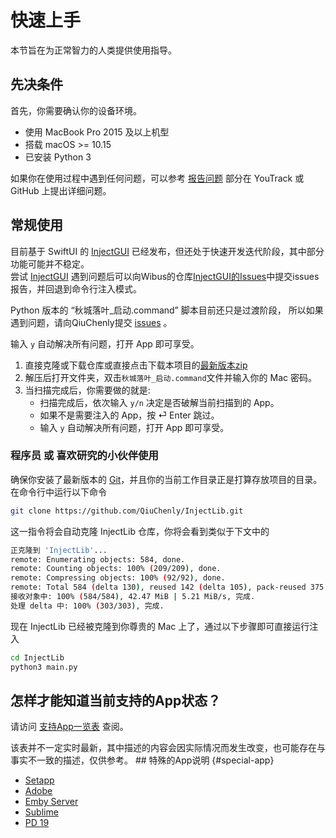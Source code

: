 # 快速上手

本节旨在为正常智力的人类提供使用指导。

## 先决条件

首先，你需要确认你的设备环境。

- 使用 MacBook Pro 2015 及以上机型
- 搭载 macOS >= 10.15
- 已安装 Python 3

[//]: # (此外，请确保你：)

[//]: # ()

[//]: # (CEFR 分数达到 B1（中级，雅思 4.0 - 5.0）或以上)

如果你在使用过程中遇到任何问题，可以参考 [报告问题](report-an-issue.md) 部分在 YouTrack 或 GitHub 上提出详细问题。

## 常规使用

<note>
目前基于 SwiftUI 的 <a href="https://github.com/wibus-wee/InjectGUI">InjectGUI</a> 已经发布，但还处于快速开发迭代阶段，其中部分功能可能并不稳定。<br/>
尝试 <a href="https://github.com/wibus-wee/InjectGUI">InjectGUI</a> 遇到问题后可以向Wibus的仓库<a href="https://github.com/wibus-wee/InjectGUI/issues">InjectGUI的Issues</a>中提交issues报告，并回退到命令行注入模式。

Python 版本的 “秋城落叶_启动.command” 脚本目前还只是过渡阶段， 所以如果遇到问题，请向QiuChenly提交 <a href="https://github.com/QiuChenly/InjectLib/issues">issues</a> 。
</note>

输入 `y` 自动解决所有问题，打开 App 即可享受。

1. 直接克隆或下载仓库或直接点击下载本项目的[最新版本zip](https://github.com/QiuChenly/InjectLib/archive/refs/heads/main.zip)
2. 解压后打开文件夹，双击`秋城落叶_启动.command`文件并输入你的 Mac 密码。
3. 当扫描完成后，你需要做的就是:
    - 扫描完成后，依次输入 `y/n` 决定是否破解当前扫描到的 App。
    - 如果不是需要注入的 App，按 <shortcut>⏎ Enter</shortcut> 跳过。
    - 输入 `y` 自动解决所有问题，打开 App 即可享受。

### 程序员 或 喜欢研究的小伙伴使用
确保你安装了最新版本的 [Git](https://git-scm.com/)，并且你的当前工作目录正是打算存放项目的目录。在命令行中运行以下命令
```Bash
git clone https://github.com/QiuChenly/InjectLib.git
```

这一指令将会自动克隆 InjectLib 仓库，你将会看到类似于下文中的
```Bash
正克隆到 'InjectLib'...
remote: Enumerating objects: 584, done.
remote: Counting objects: 100% (209/209), done.
remote: Compressing objects: 100% (92/92), done.
remote: Total 584 (delta 130), reused 142 (delta 105), pack-reused 375
接收对象中: 100% (584/584), 42.47 MiB | 5.21 MiB/s, 完成.
处理 delta 中: 100% (303/303), 完成.
```

现在 InjectLib 已经被克隆到你尊贵的 Mac 上了，通过以下步骤即可直接运行注入
```Bash
cd InjectLib
python3 main.py
```

## 怎样才能知道当前支持的App状态？

请访问 [支持App一览表](app-support-list.md) 查阅。

<note>
该表并不一定实时最新，其中描述的内容会因实际情况而发生改变，也可能存在与事实不一致的描述，仅供参考。
</note>
## 特殊的App说明 {#special-app}

- [Setapp](setapp.md)
- [Adobe](adobe.md)
- [Emby Server](emby-server.md)
- [Sublime](sublime.md)
- [PD 19](parallels-desktop-19.md)
